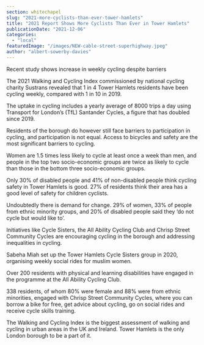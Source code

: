 ```yaml
---
section: whitechapel
slug: "2021-more-cyclists-than-ever-tower-hamlets"
title: "2021 Report Shows More Cyclists Than Ever in Tower Hamlets"
publicationDate: "2021-12-06"
categories: 
  - "local"
featuredImage: "/images/NEW-cable-street-superhighway.jpeg"
author: "albert-sowerby-davies"
---
```


Recent study shows increase in weekly cycling despite barriers

The 2021 Walking and Cycling Index commissioned by national cycling charity Sustrans revealed that 1 in 4 Tower Hamlets residents have been cycling weekly, compared with 1 in 10 in 2019.

The uptake in cycling includes a yearly average of 8000 trips a day using Transport for London’s (TfL) Santander Cycles, a figure that has doubled since 2019.

Residents of the borough do however still face barriers to participation in cycling, and participation is not equal. Access to bicycles and safety are the most significant barriers to cycling.

Women are 1.5 times less likely to cycle at least once a week than men, and people in the top two socio-economic groups are twice as likely to cycle than those in the bottom three socio-economic groups.

Only 30% of disabled people and 41% of non-disabled people think cycling safety in Tower Hamlets is good. 27% of residents think their area has a good level of safety for children cyclists. 

Undoubtedly there is demand for change. 29% of women, 33% of people from ethnic minority groups, and 20% of disabled people said they ‘do not cycle but would like to’. 

Initiatives like Cycle Sisters, the All Ability Cycling Club and Chrisp Street Community Cycles are encouraging cycling in the borough and addressing inequalities in cycling.

Sabeha Miah set up the Tower Hamlets Cycle Sisters group in 2020, organising weekly social rides for muslim women. 

Over 200 residents with physical and learning disabilities have engaged in the programme at the All Ability Cycling Club. 

338 residents, of whom 80% were female and 88% were from ethnic minorities, engaged with Chrisp Street Community Cycles, where you can borrow a bike for free, get advice about cycling, go on social rides and receive cycle skills training.

The Walking and Cycling Index is the biggest assessment of walking and cycling in urban areas in the UK and Ireland. Tower Hamlets is the only London borough to be a part of it.
